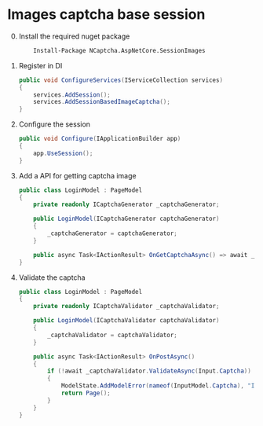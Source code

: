 # Images captcha base session

0. Install the required nuget package

    ```ps
        Install-Package NCaptcha.AspNetCore.SessionImages
    ```

1. Register in DI

    ```cs
    public void ConfigureServices(IServiceCollection services)
    {
        services.AddSession();
        services.AddSessionBasedImageCaptcha();
    }
    ```

2. Configure the session

    ```cs
    public void Configure(IApplicationBuilder app)
    {
        app.UseSession();
    }
    ```

3. Add a API for getting captcha image

    ```cs
    public class LoginModel : PageModel
    {
        private readonly ICaptchaGenerator _captchaGenerator;

        public LoginModel(ICaptchaGenerator captchaGenerator)
        {
            _captchaGenerator = captchaGenerator;
        }

        public async Task<IActionResult> OnGetCaptchaAsync() => await _captchaGenerator.GetCaptchaFileResultAsync();
    }

    ```

4. Validate the captcha

    ```cs
    public class LoginModel : PageModel
    {
        private readonly ICaptchaValidator _captchaValidator;

        public LoginModel(ICaptchaValidator captchaValidator)
        {
            _captchaValidator = captchaValidator;
        }

        public async Task<IActionResult> OnPostAsync()
        {
            if (!await _captchaValidator.ValidateAsync(Input.Captcha))
            {
                ModelState.AddModelError(nameof(InputModel.Captcha), "Invalid captcha.");
                return Page();
            }
        }
    }

    ```
